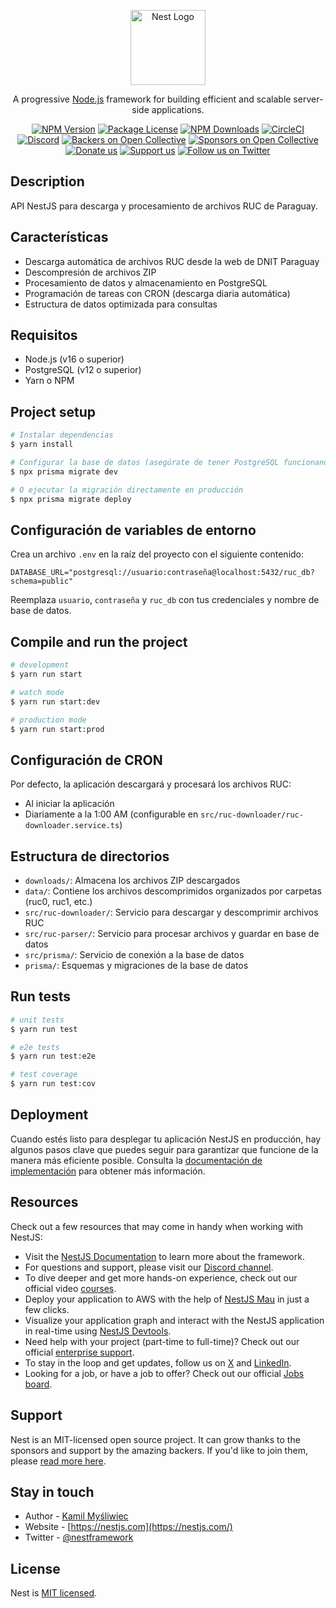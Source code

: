 <p align="center">
  <a href="http://nestjs.com/" target="blank"><img src="https://nestjs.com/img/logo-small.svg" width="120" alt="Nest Logo" /></a>
</p>

[circleci-image]: https://img.shields.io/circleci/build/github/nestjs/nest/master?token=abc123def456
[circleci-url]: https://circleci.com/gh/nestjs/nest

  <p align="center">A progressive <a href="http://nodejs.org" target="_blank">Node.js</a> framework for building efficient and scalable server-side applications.</p>
    <p align="center">
<a href="https://www.npmjs.com/~nestjscore" target="_blank"><img src="https://img.shields.io/npm/v/@nestjs/core.svg" alt="NPM Version" /></a>
<a href="https://www.npmjs.com/~nestjscore" target="_blank"><img src="https://img.shields.io/npm/l/@nestjs/core.svg" alt="Package License" /></a>
<a href="https://www.npmjs.com/~nestjscore" target="_blank"><img src="https://img.shields.io/npm/dm/@nestjs/common.svg" alt="NPM Downloads" /></a>
<a href="https://circleci.com/gh/nestjs/nest" target="_blank"><img src="https://img.shields.io/circleci/build/github/nestjs/nest/master" alt="CircleCI" /></a>
<a href="https://discord.gg/G7Qnnhy" target="_blank"><img src="https://img.shields.io/badge/discord-online-brightgreen.svg" alt="Discord"/></a>
<a href="https://opencollective.com/nest#backer" target="_blank"><img src="https://opencollective.com/nest/backers/badge.svg" alt="Backers on Open Collective" /></a>
<a href="https://opencollective.com/nest#sponsor" target="_blank"><img src="https://opencollective.com/nest/sponsors/badge.svg" alt="Sponsors on Open Collective" /></a>
  <a href="https://paypal.me/kamilmysliwiec" target="_blank"><img src="https://img.shields.io/badge/Donate-PayPal-ff3f59.svg" alt="Donate us"/></a>
    <a href="https://opencollective.com/nest#sponsor"  target="_blank"><img src="https://img.shields.io/badge/Support%20us-Open%20Collective-41B883.svg" alt="Support us"></a>
  <a href="https://twitter.com/nestframework" target="_blank"><img src="https://img.shields.io/twitter/follow/nestframework.svg?style=social&label=Follow" alt="Follow us on Twitter"></a>
</p>
  <!--[![Backers on Open Collective](https://opencollective.com/nest/backers/badge.svg)](https://opencollective.com/nest#backer)
  [![Sponsors on Open Collective](https://opencollective.com/nest/sponsors/badge.svg)](https://opencollective.com/nest#sponsor)-->

## Description

API NestJS para descarga y procesamiento de archivos RUC de Paraguay.

## Características

- Descarga automática de archivos RUC desde la web de DNIT Paraguay
- Descompresión de archivos ZIP
- Procesamiento de datos y almacenamiento en PostgreSQL
- Programación de tareas con CRON (descarga diaria automática)
- Estructura de datos optimizada para consultas

## Requisitos

- Node.js (v16 o superior)
- PostgreSQL (v12 o superior)
- Yarn o NPM

## Project setup

```bash
# Instalar dependencias
$ yarn install

# Configurar la base de datos (asegúrate de tener PostgreSQL funcionando)
$ npx prisma migrate dev

# O ejecutar la migración directamente en producción
$ npx prisma migrate deploy
```

## Configuración de variables de entorno

Crea un archivo `.env` en la raíz del proyecto con el siguiente contenido:

```
DATABASE_URL="postgresql://usuario:contraseña@localhost:5432/ruc_db?schema=public"
```

Reemplaza `usuario`, `contraseña` y `ruc_db` con tus credenciales y nombre de base de datos.

## Compile and run the project

```bash
# development
$ yarn run start

# watch mode
$ yarn run start:dev

# production mode
$ yarn run start:prod
```

## Configuración de CRON

Por defecto, la aplicación descargará y procesará los archivos RUC:
- Al iniciar la aplicación
- Diariamente a la 1:00 AM (configurable en `src/ruc-downloader/ruc-downloader.service.ts`)

## Estructura de directorios

- `downloads/`: Almacena los archivos ZIP descargados
- `data/`: Contiene los archivos descomprimidos organizados por carpetas (ruc0, ruc1, etc.)
- `src/ruc-downloader/`: Servicio para descargar y descomprimir archivos RUC
- `src/ruc-parser/`: Servicio para procesar archivos y guardar en base de datos
- `src/prisma/`: Servicio de conexión a la base de datos
- `prisma/`: Esquemas y migraciones de la base de datos

## Run tests

```bash
# unit tests
$ yarn run test

# e2e tests
$ yarn run test:e2e

# test coverage
$ yarn run test:cov
```

## Deployment

Cuando estés listo para desplegar tu aplicación NestJS en producción, hay algunos pasos clave que puedes seguir para garantizar que funcione de la manera más eficiente posible. Consulta la [documentación de implementación](https://docs.nestjs.com/deployment) para obtener más información.

## Resources

Check out a few resources that may come in handy when working with NestJS:

- Visit the [NestJS Documentation](https://docs.nestjs.com) to learn more about the framework.
- For questions and support, please visit our [Discord channel](https://discord.gg/G7Qnnhy).
- To dive deeper and get more hands-on experience, check out our official video [courses](https://courses.nestjs.com/).
- Deploy your application to AWS with the help of [NestJS Mau](https://mau.nestjs.com) in just a few clicks.
- Visualize your application graph and interact with the NestJS application in real-time using [NestJS Devtools](https://devtools.nestjs.com).
- Need help with your project (part-time to full-time)? Check out our official [enterprise support](https://enterprise.nestjs.com).
- To stay in the loop and get updates, follow us on [X](https://x.com/nestframework) and [LinkedIn](https://linkedin.com/company/nestjs).
- Looking for a job, or have a job to offer? Check out our official [Jobs board](https://jobs.nestjs.com).

## Support

Nest is an MIT-licensed open source project. It can grow thanks to the sponsors and support by the amazing backers. If you'd like to join them, please [read more here](https://docs.nestjs.com/support).

## Stay in touch

- Author - [Kamil Myśliwiec](https://twitter.com/kammysliwiec)
- Website - [https://nestjs.com](https://nestjs.com/)
- Twitter - [@nestframework](https://twitter.com/nestframework)

## License

Nest is [MIT licensed](https://github.com/nestjs/nest/blob/master/LICENSE).
